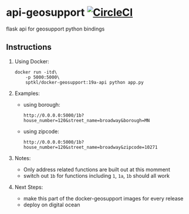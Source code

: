 # api-geosupport [![CircleCI](https://circleci.com/gh/NYCPlanning/api-geosupport.svg?style=svg)](https://circleci.com/gh/NYCPlanning/api-geosupport)
flask api for geosupport python bindings

## Instructions
1. Using Docker: 
    ```
    docker run -itd\
        -p 5000:5000\
        sptkl/docker-geosupport:19a-api python app.py
    ```
2. Examples: 
    + using borough: 
        ```
        http://0.0.0.0:5000/1b?house_number=120&street_name=broadway&borough=MN
        ```
    + using zipcode: 
        ```
        http://0.0.0.0:5000/1b?house_number=120&street_name=broadway&zipcode=10271
        ```
3. Notes: 
    + Only address related functions are built out at this momment
    + switch out `1b` for functions including `1`, `1a`, `1b` should all work

4. Next Steps: 
    + make this part of the docker-geosupport images for every release
    + deploy on digital ocean
